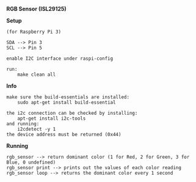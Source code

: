 **RGB Sensor (ISL29125)**


**Setup**

    (for Raspberry Pi 3)
    
    SDA --> Pin 3
    SCL --> Pin 5
    
    enable I2C interface under raspi-config
    
    run: 
        make clean all

**Info**

    make sure the build-essentials are installed:
        sudo apt-get install build-essential

    the i2c connection can be checked by installing:
    	apt-get install i2c-tools
    and running:
	    i2cdetect -y 1
    the device address must be returned (0x44)

**Running**

    rgb_sensor --> return dominant color (1 for Red, 2 for Green, 3 for Blue, 0 undefined)
    rgb_sensor print --> prints out the values of each color reading
    rgb_sensor loop --> returns the dominant color every 1 second



